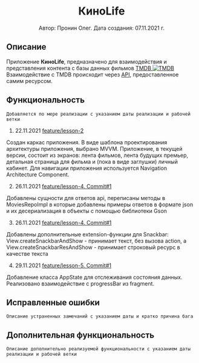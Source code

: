 <h1 align="center">КиноLife</h1>

<p align="center"> Автор: Пронин Олег. Дата создания: 07.11.2021 г.</p>

## Описание
Приложение **КиноLife**, предназначено для взаимодействия и представления контента с базы данных фильмов [TMDB ![TMDB](https://www.themoviedb.org/assets/2/favicon-16x16-b362d267873ce9c5a39f686a11fe67fec2a72ed25fa8396c11b71aa43c938b11.png)](https://www.themoviedb.org/about)
Взаимодействие с TMDB происходит через [API](https://developers.themoviedb.org/3/getting-started/introduction), предоставленное самим ресурсом.
## Функциональность
`Добавляется по мере реализации с указанием даты реализации и рабочей ветки`

1. 22.11.2021 [feature/lesson-2](https://github.com/Oleg-Pronin/MovieLife/pull/1)

Создан каркас приложения. В виде шаблона проектирования архитектуры приложения, выбрано MVVM. Приложение, в текущей версии, состоит из экранов: лента фильмов, лента будущих премьер, детальная страница для фильма и (пока в виде заглушки) личный кабинет. Для навигации приложения используется Navigation Architecture Component.

2. 26.11.2021 [feature/lesson-4. Commit#1](https://github.com/Oleg-Pronin/MovieLife/pull/3/commits/594508b7963da47e55babc69d8b53b00a8e5d0f8)

Добавлены сущности для ответов api, переписаны методы в MoviesRepoImpl в которые добавлены примеры ответов в формате json и их десериализация в объекты с помощью библиотеки Gson

3. 26.11.2021 [feature/lesson-4. Commit#1](https://github.com/Oleg-Pronin/MovieLife/pull/3/commits/dd8017b20189f7e94586c178183c016c6fbfc82b)

Добавлены дополнительные extension-функции для Snackbar: View.createSnackbarAndShow - принимает текст, без вызова action, а View.createSnackbarResAndShow - принимает строковый ресурс в качестве текста

4. 29.11.2021 [feature/lesson-5. Commit#1](https://github.com/Oleg-Pronin/MovieLife/pull/4/commits/c2076bb0d29fdaeb9b38cc61cf6d0a33cedf2c37)

Добавление класса AppState для отслеживания состояния данных. Реализовано взаимодействие с progressBar из fragment.

## Исправленные ошибки
`Описание устраненных замечаний с указанием даты и кратко причина бага`

## Дополнительная функциональность
`Описание дополнительно реализуемой функциональности с указанием даты реализации и рабочей ветки`
